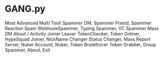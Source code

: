 # GANG.py
Most Advanced Multi Tool! Spammer DM, Spammer Friend, Spammer Reaction Spam WebhookSpammer, Typing Spammer, VC Spammer Mass DM About / Activity Joiner Leaver TokenChecker, Token Onliner, HypeSquad Joiner, NickName Changer Status Changer, Mass Report Server, Nuker Account, Nuker, Token Bruteforcer Token Grabber, Group Spammer, About, Exit
